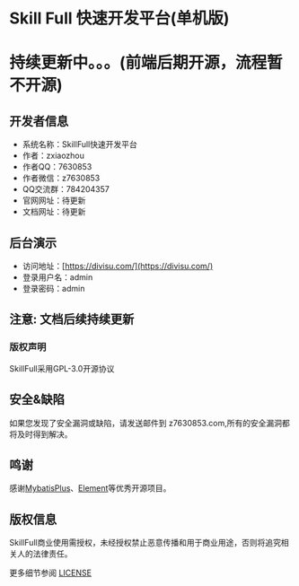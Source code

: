 Skill Full 快速开发平台(单机版)
===============

# 持续更新中。。。(前端后期开源，流程暂不开源)

## 开发者信息
* 系统名称：SkillFull快速开发平台
* 作者：zxiaozhou
* 作者QQ：7630853
* 作者微信：z7630853
* QQ交流群：784204357
* 官网网址：待更新
* 文档网址：待更新

## 后台演示
- 访问地址：[https://divisu.com/](https://divisu.com/)
- 登录用户名：admin
- 登录密码：admin

## 注意: 文档后续持续更新

### 版权声明
SkillFull采用GPL-3.0开源协议

## 安全&缺陷
如果您发现了安全漏洞或缺陷，请发送邮件到 z7630853.com,所有的安全漏洞都将及时得到解决。


## 鸣谢
感谢[MybatisPlus](https://mp.baomidou.com/)、[Element](https://element.eleme.cn/)等优秀开源项目。

## 版权信息

SkillFull商业使用需授权，未经授权禁止恶意传播和用于商业用途，否则将追究相关人的法律责任。

更多细节参阅 [LICENSE](LICENSE)
